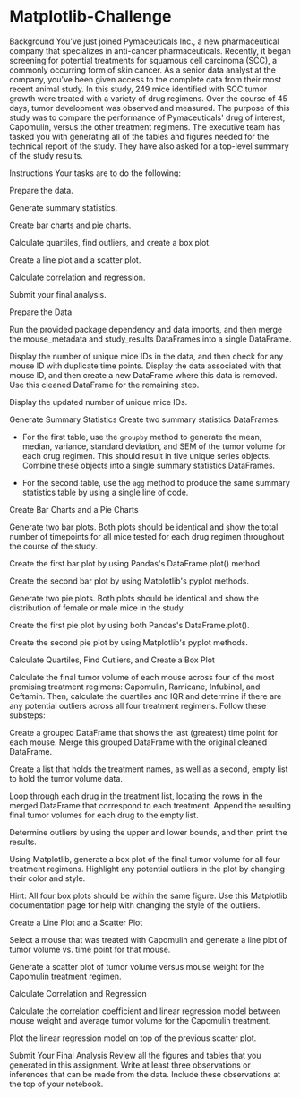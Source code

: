 # Matplotlib-Challenge

Background
You've just  joined Pymaceuticals Inc., a new pharmaceutical company that specializes in anti-cancer pharmaceuticals. Recently, it began screening for potential treatments for squamous cell carcinoma (SCC), a commonly occurring form of skin cancer.
As a senior data analyst at the company, you've been given access to the complete data from their most recent animal study. In this study, 249 mice identified with SCC tumor growth were treated with a variety of drug regimens. Over the course of 45 days, tumor development was observed and measured. The purpose of this study was to compare the performance of Pymaceuticals' drug of interest, Capomulin, versus the other treatment regimens.
The executive team has tasked you with generating all of the tables and figures needed for the technical report of the study. They have also asked for a top-level summary of the study results.

Instructions
Your tasks are to do the following:

Prepare the data.

Generate summary statistics.

Create bar charts and pie charts.

Calculate quartiles, find outliers, and create a box plot.

Create a line plot and a scatter plot.

Calculate correlation and regression.

Submit your final analysis.

Prepare the Data

Run the provided package dependency and data imports, and then merge the mouse_metadata and study_results DataFrames into a single DataFrame.

Display the number of unique mice IDs in the data, and then check for any mouse ID with duplicate time points. Display the data associated with that mouse ID, and then create a new DataFrame where this data is removed. Use this cleaned DataFrame for the remaining step.

Display the updated number of unique mice IDs.

Generate Summary Statistics
Create two summary statistics DataFrames:

* For the first table, use the `groupby` method to generate the mean, median, variance, standard deviation, and SEM of the tumor volume for each drug regimen. This should result in five unique series objects. Combine these objects into a single summary statistics DataFrames.

* For the second table, use the `agg` method to produce the same summary statistics table by using a single line of code.

Create Bar Charts and a Pie Charts

Generate two bar plots. Both plots should be identical and show the total number of timepoints for all mice tested for each drug regimen throughout the course of the study.

Create the first bar plot by using Pandas's DataFrame.plot() method.

Create the second bar plot by using Matplotlib's pyplot methods.

Generate two pie plots. Both plots should be identical and show the distribution of female or male mice in the study.

Create the first pie plot by using both Pandas's DataFrame.plot().

Create the second pie plot by using Matplotlib's pyplot methods.

Calculate Quartiles, Find Outliers, and Create a Box Plot

Calculate the final tumor volume of each mouse across four of the most promising treatment regimens: Capomulin, Ramicane, Infubinol, and Ceftamin. Then, calculate the quartiles and IQR and determine if there are any potential outliers across all four treatment regimens. Follow these substeps:


Create a grouped DataFrame that shows the last (greatest) time point for each mouse. Merge this grouped DataFrame with the original cleaned DataFrame.


Create a list that holds the treatment names, as well as a second, empty list to hold the tumor volume data.


Loop through each drug in the treatment list, locating the rows in the merged DataFrame that correspond to each treatment. Append the resulting final tumor volumes for each drug to the empty list.


Determine outliers by using the upper and lower bounds, and then print the results.

Using Matplotlib, generate a box plot of the final tumor volume for all four treatment regimens. Highlight any potential outliers in the plot by changing their color and style.

Hint: All four box plots should be within the same figure. Use this Matplotlib documentation page for help with changing the style of the outliers.

Create a Line Plot and a Scatter Plot

Select a mouse that was treated with Capomulin and generate a line plot of tumor volume vs. time point for that mouse.

Generate a scatter plot of tumor volume versus mouse weight for the Capomulin treatment regimen.

Calculate Correlation and Regression

Calculate the correlation coefficient and linear regression model between mouse weight and average tumor volume for the Capomulin treatment.

Plot the linear regression model on top of the previous scatter plot.

Submit Your Final Analysis
Review all the figures and tables that you generated in this assignment. Write at least three observations or inferences that can be made from the data. Include these observations at the top of your notebook.
